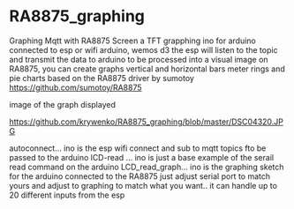# RA8875_graphing
Graphing  Mqtt with RA8875 Screen
a TFT grapphing ino for arduino connected to esp or wifi arduino, wemos d3 
 the esp  will listen to the topic and transmit the  data to  arduino to be processed into a visual image on RA8875, 
 you can create graphs vertical and horizontal bars  meter rings and pie charts  based on the  RA8875 driver by sumotoy 
 https://github.com/sumotoy/RA8875
 
 image of the graph displayed 
 
 https://github.com/krywenko/RA8875_graphing/blob/master/DSC04320.JPG

autoconnect... ino is the esp wifi connect and sub to mqtt topics fto be passed to the arduino
lCD-read ... ino  is just a  base example of the serail read command on the arduino
LCD_read_graph... ino is the graphing sketch for the  arduino connected to the RA8875  just adjust  serial port to match yours and adjust to graphing to match what you want.. it can handle up to 20 different  inputs from the esp
